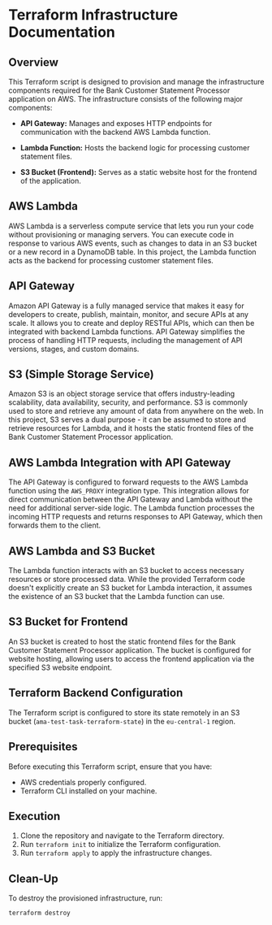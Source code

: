 # Terraform Infrastructure Documentation

## Overview

This Terraform script is designed to provision and manage the infrastructure components required for the Bank Customer Statement Processor application on AWS. The infrastructure consists of the following major components:

- **API Gateway:** Manages and exposes HTTP endpoints for communication with the backend AWS Lambda function.

- **Lambda Function:** Hosts the backend logic for processing customer statement files.

- **S3 Bucket (Frontend):** Serves as a static website host for the frontend of the application.

## AWS Lambda

AWS Lambda is a serverless compute service that lets you run your code without provisioning or managing servers. You can execute code in response to various AWS events, such as changes to data in an S3 bucket or a new record in a DynamoDB table. In this project, the Lambda function acts as the backend for processing customer statement files.

## API Gateway

Amazon API Gateway is a fully managed service that makes it easy for developers to create, publish, maintain, monitor, and secure APIs at any scale. It allows you to create and deploy RESTful APIs, which can then be integrated with backend Lambda functions. API Gateway simplifies the process of handling HTTP requests, including the management of API versions, stages, and custom domains.

## S3 (Simple Storage Service)

Amazon S3 is an object storage service that offers industry-leading scalability, data availability, security, and performance. S3 is commonly used to store and retrieve any amount of data from anywhere on the web. In this project, S3 serves a dual purpose - it can be assumed to store and retrieve resources for Lambda, and it hosts the static frontend files of the Bank Customer Statement Processor application.

## AWS Lambda Integration with API Gateway

The API Gateway is configured to forward requests to the AWS Lambda function using the `AWS_PROXY` integration type. This integration allows for direct communication between the API Gateway and Lambda without the need for additional server-side logic. The Lambda function processes the incoming HTTP requests and returns responses to API Gateway, which then forwards them to the client.

## AWS Lambda and S3 Bucket

The Lambda function interacts with an S3 bucket to access necessary resources or store processed data. While the provided Terraform code doesn't explicitly create an S3 bucket for Lambda interaction, it assumes the existence of an S3 bucket that the Lambda function can use.

## S3 Bucket for Frontend

An S3 bucket is created to host the static frontend files for the Bank Customer Statement Processor application. The bucket is configured for website hosting, allowing users to access the frontend application via the specified S3 website endpoint.

## Terraform Backend Configuration

The Terraform script is configured to store its state remotely in an S3 bucket (`ama-test-task-terraform-state`) in the `eu-central-1` region.

## Prerequisites

Before executing this Terraform script, ensure that you have:

- AWS credentials properly configured.
- Terraform CLI installed on your machine.

## Execution

1. Clone the repository and navigate to the Terraform directory.
2. Run `terraform init` to initialize the Terraform configuration.
3. Run `terraform apply` to apply the infrastructure changes.

## Clean-Up

To destroy the provisioned infrastructure, run:

```bash
terraform destroy
```
